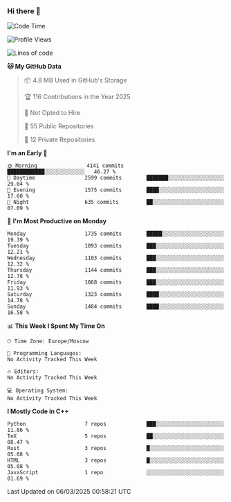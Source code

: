 ### Hi there 👋

<!--
**SemenMartynov/SemenMartynov** is a ✨ _special_ ✨ repository because its `README.md` (this file) appears on your GitHub profile.

Here are some ideas to get you started:

- 🔭 I’m currently working on ...
- 🌱 I’m currently learning ...
- 👯 I’m looking to collaborate on ...
- 🤔 I’m looking for help with ...
- 💬 Ask me about ...
- 📫 How to reach me: ...
- 😄 Pronouns: ...
- ⚡ Fun fact: ...
-->

<!--START_SECTION:waka-->
![Code Time](http://img.shields.io/badge/Code%20Time-0%20secs-blue)

![Profile Views](http://img.shields.io/badge/Profile%20Views-0-blue)

![Lines of code](https://img.shields.io/badge/From%20Hello%20World%20I%27ve%20Written-7.6%20million%20lines%20of%20code-blue)

**🐱 My GitHub Data** 

> 📦 4.8 MB Used in GitHub's Storage 
 > 
> 🏆 116 Contributions in the Year 2025
 > 
> 🚫 Not Opted to Hire
 > 
> 📜 55 Public Repositories 
 > 
> 🔑 12 Private Repositories 
 > 
**I'm an Early 🐤** 

```text
🌞 Morning                4141 commits        ████████████░░░░░░░░░░░░░   46.27 % 
🌆 Daytime                2599 commits        ███████░░░░░░░░░░░░░░░░░░   29.04 % 
🌃 Evening                1575 commits        ████░░░░░░░░░░░░░░░░░░░░░   17.60 % 
🌙 Night                  635 commits         ██░░░░░░░░░░░░░░░░░░░░░░░   07.09 % 
```
📅 **I'm Most Productive on Monday** 

```text
Monday                   1735 commits        █████░░░░░░░░░░░░░░░░░░░░   19.39 % 
Tuesday                  1093 commits        ███░░░░░░░░░░░░░░░░░░░░░░   12.21 % 
Wednesday                1103 commits        ███░░░░░░░░░░░░░░░░░░░░░░   12.32 % 
Thursday                 1144 commits        ███░░░░░░░░░░░░░░░░░░░░░░   12.78 % 
Friday                   1068 commits        ███░░░░░░░░░░░░░░░░░░░░░░   11.93 % 
Saturday                 1323 commits        ████░░░░░░░░░░░░░░░░░░░░░   14.78 % 
Sunday                   1484 commits        ████░░░░░░░░░░░░░░░░░░░░░   16.58 % 
```


📊 **This Week I Spent My Time On** 

```text
🕑︎ Time Zone: Europe/Moscow

💬 Programming Languages: 
No Activity Tracked This Week

🔥 Editors: 
No Activity Tracked This Week

💻 Operating System: 
No Activity Tracked This Week
```

**I Mostly Code in C++** 

```text
Python                   7 repos             ███░░░░░░░░░░░░░░░░░░░░░░   11.86 % 
TeX                      5 repos             ██░░░░░░░░░░░░░░░░░░░░░░░   08.47 % 
Rust                     3 repos             █░░░░░░░░░░░░░░░░░░░░░░░░   05.08 % 
HTML                     3 repos             █░░░░░░░░░░░░░░░░░░░░░░░░   05.08 % 
JavaScript               1 repo              ░░░░░░░░░░░░░░░░░░░░░░░░░   01.69 % 
```




 Last Updated on 06/03/2025 00:58:21 UTC
<!--END_SECTION:waka-->